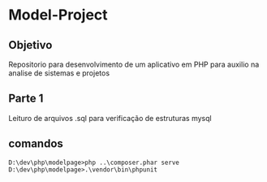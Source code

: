 # Model-Project

## Objetivo

Repositorio para desenvolvimento de um aplicativo em PHP para auxilio na analise de sistemas e projetos

## Parte 1

Leituro de arquivos .sql para verificação de estruturas mysql

## comandos
    D:\dev\php\modelpage>php ..\composer.phar serve
    D:\dev\php\modelpage>.\vendor\bin\phpunit